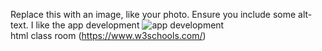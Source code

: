 Replace this with an image, like your photo. Ensure you include some alt-text.
I like the app development
![app development](https://user-images.githubusercontent.com/86568880/124223207-b9573700-db1c-11eb-8525-264979f82070.jpg)<br>
html class room (https://www.w3schools.com/)
